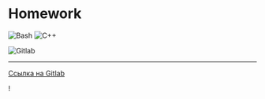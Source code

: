# Homework

![Bash](https://img.shields.io/badge/Shell_Script-121011?color=202020&style=for-the-badge&logo=gnu-bash&logoColor=white) ![C++](https://img.shields.io/badge/C%2B%2B-00599C?style=for-the-badge&logo=c%2B%2B&logoColor=white)

![Gitlab](https://img.shields.io/badge/GitLab-330F63?style=for-the-badge&color=E5982B&labelColor=330F63&label=origin-Repo&logo=gitlab&logoColor=white)

___


[Ссылка на Gitlab](https://gitlab.com/Kyosu/homework)

!